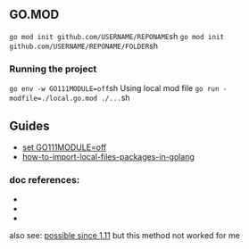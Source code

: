 
## GO.MOD 
```go mod init github.com/USERNAME/REPONAME```sh
```go mod init github.com/USERNAME/REPONAME/FOLDER```sh

### Running the project
```go env -w GO111MODULE=off```sh
Using local mod file
```go run -modfile=./local.go.mod ./...```sh


## Guides
- [set GO111MODULE=off](https://stackoverflow.com/a/67598174/15039733)
- [how-to-import-local-files-packages-in-golang](https://linguinecode.com/post/how-to-import-local-files-packages-in-golang)

### doc references: 
-    [dot]: (https://golang.org/ref/mod#go-mod-file-ident)
-   [private repos]: (https://golang.org/ref/mod#private-module-proxy-direct_)
-   [branches]: (https://golang.org/ref/mod#vcs-branch_)

also see: [possible since 1.11](https://stackoverflow.com/a/55302537/15039733) but this method not worked for me
